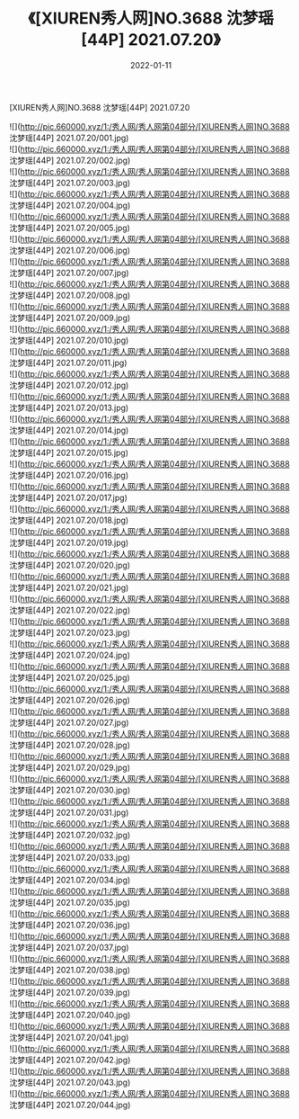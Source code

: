 ﻿---
layout: post
title:  《[XIUREN秀人网]NO.3688 沈梦瑶[44P] 2021.07.20》
date:   2022-01-11
img: http://pic.660000.xyz/1:/秀人网/秀人网第04部分/[XIUREN秀人网]NO.3688 沈梦瑶[44P] 2021.07.20/000.jpg
categories: [美女, 清纯, 唯美]
---

[XIUREN秀人网]NO.3688 沈梦瑶[44P] 2021.07.20

 ![](http://pic.660000.xyz/1:/秀人网/秀人网第04部分/[XIUREN秀人网]NO.3688 沈梦瑶[44P] 2021.07.20/001.jpg) <br>![](http://pic.660000.xyz/1:/秀人网/秀人网第04部分/[XIUREN秀人网]NO.3688 沈梦瑶[44P] 2021.07.20/002.jpg) <br>![](http://pic.660000.xyz/1:/秀人网/秀人网第04部分/[XIUREN秀人网]NO.3688 沈梦瑶[44P] 2021.07.20/003.jpg) <br>![](http://pic.660000.xyz/1:/秀人网/秀人网第04部分/[XIUREN秀人网]NO.3688 沈梦瑶[44P] 2021.07.20/004.jpg) <br>![](http://pic.660000.xyz/1:/秀人网/秀人网第04部分/[XIUREN秀人网]NO.3688 沈梦瑶[44P] 2021.07.20/005.jpg) <br>![](http://pic.660000.xyz/1:/秀人网/秀人网第04部分/[XIUREN秀人网]NO.3688 沈梦瑶[44P] 2021.07.20/006.jpg) <br>![](http://pic.660000.xyz/1:/秀人网/秀人网第04部分/[XIUREN秀人网]NO.3688 沈梦瑶[44P] 2021.07.20/007.jpg) <br>![](http://pic.660000.xyz/1:/秀人网/秀人网第04部分/[XIUREN秀人网]NO.3688 沈梦瑶[44P] 2021.07.20/008.jpg) <br>![](http://pic.660000.xyz/1:/秀人网/秀人网第04部分/[XIUREN秀人网]NO.3688 沈梦瑶[44P] 2021.07.20/009.jpg) <br>![](http://pic.660000.xyz/1:/秀人网/秀人网第04部分/[XIUREN秀人网]NO.3688 沈梦瑶[44P] 2021.07.20/010.jpg) <br>![](http://pic.660000.xyz/1:/秀人网/秀人网第04部分/[XIUREN秀人网]NO.3688 沈梦瑶[44P] 2021.07.20/011.jpg) <br>![](http://pic.660000.xyz/1:/秀人网/秀人网第04部分/[XIUREN秀人网]NO.3688 沈梦瑶[44P] 2021.07.20/012.jpg) <br>![](http://pic.660000.xyz/1:/秀人网/秀人网第04部分/[XIUREN秀人网]NO.3688 沈梦瑶[44P] 2021.07.20/013.jpg) <br>![](http://pic.660000.xyz/1:/秀人网/秀人网第04部分/[XIUREN秀人网]NO.3688 沈梦瑶[44P] 2021.07.20/014.jpg) <br>![](http://pic.660000.xyz/1:/秀人网/秀人网第04部分/[XIUREN秀人网]NO.3688 沈梦瑶[44P] 2021.07.20/015.jpg) <br>![](http://pic.660000.xyz/1:/秀人网/秀人网第04部分/[XIUREN秀人网]NO.3688 沈梦瑶[44P] 2021.07.20/016.jpg) <br>![](http://pic.660000.xyz/1:/秀人网/秀人网第04部分/[XIUREN秀人网]NO.3688 沈梦瑶[44P] 2021.07.20/017.jpg) <br>![](http://pic.660000.xyz/1:/秀人网/秀人网第04部分/[XIUREN秀人网]NO.3688 沈梦瑶[44P] 2021.07.20/018.jpg) <br>![](http://pic.660000.xyz/1:/秀人网/秀人网第04部分/[XIUREN秀人网]NO.3688 沈梦瑶[44P] 2021.07.20/019.jpg) <br>![](http://pic.660000.xyz/1:/秀人网/秀人网第04部分/[XIUREN秀人网]NO.3688 沈梦瑶[44P] 2021.07.20/020.jpg) <br>![](http://pic.660000.xyz/1:/秀人网/秀人网第04部分/[XIUREN秀人网]NO.3688 沈梦瑶[44P] 2021.07.20/021.jpg) <br>![](http://pic.660000.xyz/1:/秀人网/秀人网第04部分/[XIUREN秀人网]NO.3688 沈梦瑶[44P] 2021.07.20/022.jpg) <br>![](http://pic.660000.xyz/1:/秀人网/秀人网第04部分/[XIUREN秀人网]NO.3688 沈梦瑶[44P] 2021.07.20/023.jpg) <br>![](http://pic.660000.xyz/1:/秀人网/秀人网第04部分/[XIUREN秀人网]NO.3688 沈梦瑶[44P] 2021.07.20/024.jpg) <br>![](http://pic.660000.xyz/1:/秀人网/秀人网第04部分/[XIUREN秀人网]NO.3688 沈梦瑶[44P] 2021.07.20/025.jpg) <br>![](http://pic.660000.xyz/1:/秀人网/秀人网第04部分/[XIUREN秀人网]NO.3688 沈梦瑶[44P] 2021.07.20/026.jpg) <br>![](http://pic.660000.xyz/1:/秀人网/秀人网第04部分/[XIUREN秀人网]NO.3688 沈梦瑶[44P] 2021.07.20/027.jpg) <br>![](http://pic.660000.xyz/1:/秀人网/秀人网第04部分/[XIUREN秀人网]NO.3688 沈梦瑶[44P] 2021.07.20/028.jpg) <br>![](http://pic.660000.xyz/1:/秀人网/秀人网第04部分/[XIUREN秀人网]NO.3688 沈梦瑶[44P] 2021.07.20/029.jpg) <br>![](http://pic.660000.xyz/1:/秀人网/秀人网第04部分/[XIUREN秀人网]NO.3688 沈梦瑶[44P] 2021.07.20/030.jpg) <br>![](http://pic.660000.xyz/1:/秀人网/秀人网第04部分/[XIUREN秀人网]NO.3688 沈梦瑶[44P] 2021.07.20/031.jpg) <br>![](http://pic.660000.xyz/1:/秀人网/秀人网第04部分/[XIUREN秀人网]NO.3688 沈梦瑶[44P] 2021.07.20/032.jpg) <br>![](http://pic.660000.xyz/1:/秀人网/秀人网第04部分/[XIUREN秀人网]NO.3688 沈梦瑶[44P] 2021.07.20/033.jpg) <br>![](http://pic.660000.xyz/1:/秀人网/秀人网第04部分/[XIUREN秀人网]NO.3688 沈梦瑶[44P] 2021.07.20/034.jpg) <br>![](http://pic.660000.xyz/1:/秀人网/秀人网第04部分/[XIUREN秀人网]NO.3688 沈梦瑶[44P] 2021.07.20/035.jpg) <br>![](http://pic.660000.xyz/1:/秀人网/秀人网第04部分/[XIUREN秀人网]NO.3688 沈梦瑶[44P] 2021.07.20/036.jpg) <br>![](http://pic.660000.xyz/1:/秀人网/秀人网第04部分/[XIUREN秀人网]NO.3688 沈梦瑶[44P] 2021.07.20/037.jpg) <br>![](http://pic.660000.xyz/1:/秀人网/秀人网第04部分/[XIUREN秀人网]NO.3688 沈梦瑶[44P] 2021.07.20/038.jpg) <br>![](http://pic.660000.xyz/1:/秀人网/秀人网第04部分/[XIUREN秀人网]NO.3688 沈梦瑶[44P] 2021.07.20/039.jpg) <br>![](http://pic.660000.xyz/1:/秀人网/秀人网第04部分/[XIUREN秀人网]NO.3688 沈梦瑶[44P] 2021.07.20/040.jpg) <br>![](http://pic.660000.xyz/1:/秀人网/秀人网第04部分/[XIUREN秀人网]NO.3688 沈梦瑶[44P] 2021.07.20/041.jpg) <br>![](http://pic.660000.xyz/1:/秀人网/秀人网第04部分/[XIUREN秀人网]NO.3688 沈梦瑶[44P] 2021.07.20/042.jpg) <br>![](http://pic.660000.xyz/1:/秀人网/秀人网第04部分/[XIUREN秀人网]NO.3688 沈梦瑶[44P] 2021.07.20/043.jpg) <br>![](http://pic.660000.xyz/1:/秀人网/秀人网第04部分/[XIUREN秀人网]NO.3688 沈梦瑶[44P] 2021.07.20/044.jpg) <br>